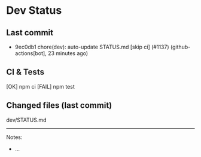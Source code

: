 # Dev Status

## Last commit
- 9ec0db1 chore(dev): auto-update STATUS.md [skip ci] (#1137) (github-actions[bot], 23 minutes ago)
## CI & Tests
[OK] npm ci
[FAIL] npm test

## Changed files (last commit)
dev/STATUS.md

---
Notes:
- ...

